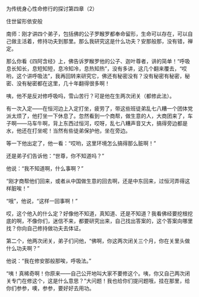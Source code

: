 为传统身心性命修行的探讨第四章（2）

住世留形依安般

南师：刚才讲四个弟子，包括佛的公子罗睺罗都奉命留形，生命可以存在，可以自己做主活着，修持功夫到那里。那么我研究这是什么功夫？安那般那，没有错，禅定。

那么你看《四阿含经》上，佛告诉罗睺罗他的公子、迦叶尊者，讲的简单！“呼吸息长知长，息短知短，息冷知冷，息热知热”，没有多讲，这几个翻来覆去，“哎哟，这个讲呼吸法”，我再回转来研究它，佛还有秘密没有？没有秘密有秘密，秘密、没有秘密都在这里，几十年翻得很多啊！

咦，他不是反对修呼吸吗，雪山苦行？可是他在生两次闭关（都修此法）。

有一次入定——在恒河边上入定打坐，疲劳了，带这些班徒弟乱七八糟一个团体党派太烦了，他打坐一下休息了。忽然看到一个商帮，做生意的人，大商团来了，车子啊——马车牛啊，背上东西过恒河，哎呀，乱七八糟声音又大，搞得旁边都是水，他还在打坐呢！当然有些徒弟保护他，坐在旁边。

等一下他出定了，他一看：“哎哟，这里环境怎么搞得那么脏啊！”

还是弟子们告诉他：“世尊，你不知道吗？”

他说：“我不知道啊，什么事啊？”

“刚才商帮他们回来，或者从中国做生意的回去啊，还是中东回来，过恒河弄得这样脏唉！”

“哦”，他说，“这样一回事啊！”

哎，这个他入的什么定？好像他不知道，真知道、还是不知道？我看佛经要挖根挖底的啊，不像你们，迷信不来，都要研究出来，自己找出答案的，这个答案向哪里找？你向自己修持做功夫去体证。

第二个，他两次闭关，弟子们问他，“佛啊，你这两次闭关三个月，你在关里头做什么功夫啊？”

他说：“我在修安那般那唉，呼吸法。”

“咦！真稀奇啊！你原来——自己公开地叫大家不要修这个。咦，你又自己两次闭关专门在修这个，这是什么意思？”大问题！我也给你们提问题哦，挂在那里，给你们参参，噢，参参，要好好去用功。


